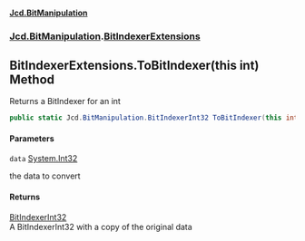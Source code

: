 #### [Jcd.BitManipulation](index.md 'index')
### [Jcd.BitManipulation](Jcd.BitManipulation.md 'Jcd.BitManipulation').[BitIndexerExtensions](Jcd.BitManipulation.BitIndexerExtensions.md 'Jcd.BitManipulation.BitIndexerExtensions')

## BitIndexerExtensions.ToBitIndexer(this int) Method

Returns a BitIndexer for an int

```csharp
public static Jcd.BitManipulation.BitIndexerInt32 ToBitIndexer(this int data);
```
#### Parameters

<a name='Jcd.BitManipulation.BitIndexerExtensions.ToBitIndexer(thisint).data'></a>

`data` [System.Int32](https://docs.microsoft.com/en-us/dotnet/api/System.Int32 'System.Int32')

the data to convert

#### Returns
[BitIndexerInt32](Jcd.BitManipulation.BitIndexerInt32.md 'Jcd.BitManipulation.BitIndexerInt32')  
A BitIndexerInt32 with a copy of the original data